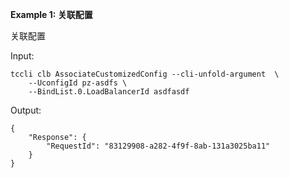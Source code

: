 **Example 1: 关联配置**

关联配置

Input: 

```
tccli clb AssociateCustomizedConfig --cli-unfold-argument  \
    --UconfigId pz-asdfs \
    --BindList.0.LoadBalancerId asdfasdf
```

Output: 
```
{
    "Response": {
        "RequestId": "83129908-a282-4f9f-8ab-131a3025ba11"
    }
}
```


